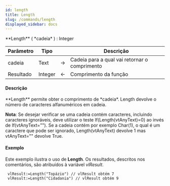 ```yaml
---
id: length
title: Length
slug: /commands/length
displayed_sidebar: docs
---
```


<!--REF #_command_.Length.Syntax-->**Length** ( *cadeia* ) : Integer<!-- END REF-->
<!--REF #_command_.Length.Params-->
| Parâmetro | Tipo |  | Descrição |
| --- | --- | --- | --- |
| cadeia | Text | &#8594;  | Cadeia para a qual vai retornar o comprimento |
| Resultado | Integer | &#8592; | Comprimento da função |

<!-- END REF-->

#### Descrição 

<!--REF #_command_.Length.Summary-->**Length** permite obter o comprimento de *cadeia*.<!-- END REF--> Length devolve o número de caracteres alfanuméricos em cadeia.  

**Nota**: Se desejar verificar se uma cadeia contém caracteres, incluindo caracteres ignoráveis, deve utilizar o teste If(Length(vtAnyText)=0) ao invés de If(vtAnyText=""). Se a cadeia contém por exemplo Char(1), o qual é um caractere que pode ser ignorado, Length(vtAnyText) devolve 1 mas vtAnyText="" devolve True.

#### Exemplo 

Este exemplo ilustra o uso de **Length**. Os resultados, descritos nos comentários, são atribuídos à variável *vlResult*. 

```4d
 vlResult:=Length("Topázio") // vlResult obtém 7
 vlResult:=Length("Cidadania") // vlResult obtém 9
```
